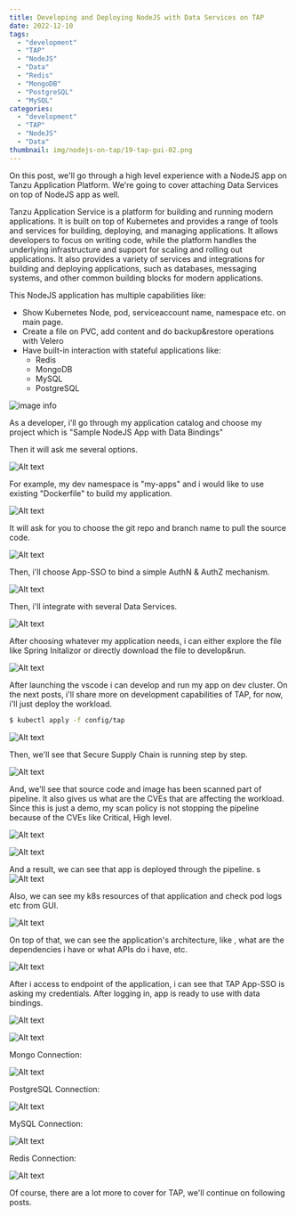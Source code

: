```yaml
---
title: Developing and Deploying NodeJS with Data Services on TAP
date: 2022-12-10
tags:
  - "development"
  - "TAP"
  - "NodeJS"
  - "Data"
  - "Redis"
  - "MongoDB"
  - "PostgreSQL"
  - "MySQL"
categories:
  - "development"
  - "TAP"
  - "NodeJS"
  - "Data"
thumbnail: img/nodejs-on-tap/19-tap-gui-02.png
---
```

On this post, we'll go through a high level experience with a NodeJS app on Tanzu Application Platform. We're going to cover attaching Data Services on top of NodeJS app as well.
<!--more-->

Tanzu Application Service is a platform for building and running modern applications. It is built on top of Kubernetes and provides a range of tools and services for building, deploying, and managing applications. It allows developers to focus on writing code, while the platform handles the underlying infrastructure and support for scaling and rolling out applications. It also provides a variety of services and integrations for building and deploying applications, such as databases, messaging systems, and other common building blocks for modern applications.

This NodeJS application has multiple capabilities like:

- Show Kubernetes Node, pod, serviceaccount name, namespace etc. on main page.
- Create a file on PVC, add content and do backup&restore operations with Velero
- Have built-in interaction with stateful applications like:
  - Redis
  - MongoDB
  - MySQL
  - PostgreSQL

![image info](/img/nodejs-on-tap/01-acc-01.png)

As a developer, i'll go through my application catalog and choose my project which is "Sample NodeJS App with Data Bindings"

Then it will ask me several options.

![Alt text](/img/nodejs-on-tap/01-acc-01.png?raw=true "App Accelerator")

For example, my dev namespace is "my-apps" and i would like to use existing "Dockerfile" to build my application.

![Alt text](/img/nodejs-on-tap/03-acc-03.png?raw=true "App Accelerator")

It will ask for you to choose the git repo and branch name to pull the source code.

![Alt text](/img/nodejs-on-tap/04-acc-04.png?raw=true "App Accelerator")

Then, i'll choose App-SSO to bind a simple AuthN & AuthZ mechanism.

![Alt text](/img/nodejs-on-tap/05-acc-05.png?raw=true "App Accelerator")

Then, i'll integrate with several Data Services.

![Alt text](/img/nodejs-on-tap/06-acc-06.png?raw=true "App Accelerator")

After choosing whatever my application needs, i can either explore the file like Spring Initalizor or directly download the file to develop&run.

![Alt text](/img/nodejs-on-tap/07-acc-07.png?raw=true "App Accelerator")

After launching the vscode i can develop and run my app on dev cluster.
On the next posts, i'll share more on development capabilities of TAP, for now, i'll just deploy the workload.

```sh
$ kubectl apply -f config/tap
```
![Alt text](/img/nodejs-on-tap/08-app-01.png?raw=true "vscode")

Then, we'll see that Secure Supply Chain is running step by step.

![Alt text](/img/nodejs-on-tap/09-workload-01.png?raw=true "workload")

And, we'll see that source code and image has been scanned part of pipeline. It also gives us what are the CVEs that are affecting the workload. Since this is just a demo, my scan policy is not stopping the pipeline because of the CVEs like Critical, High level.

![Alt text](/img/nodejs-on-tap/09-workload-01.png?raw=true "workload")

![Alt text](/img/nodejs-on-tap/10-workload-02.png?raw=true "workload")

And a result, we can see that app is deployed through the pipeline.
s
![Alt text](/img/nodejs-on-tap/11-workload-03.png?raw=true "workload")

Also, we can see my k8s resources of that application and check pod logs etc from GUI.

![Alt text](/img/nodejs-on-tap/12-tap-gui-01.png?raw=true "tap-gui")

On top of that, we can see the application's architecture, like , what are the dependencies i have or what APIs do i have, etc.

![Alt text](/img/nodejs-on-tap/19-tap-gui-02.png.png?raw=true "tap-gui")

After i access to endpoint of the application, i can see that TAP App-SSO is asking my credentials. After logging in, app is ready to use with data bindings.

![Alt text](/img/nodejs-on-tap/13-app-01.png?raw=true "app")

![Alt text](/img/nodejs-on-tap/14-app-02.png?raw=true "app")

Mongo Connection:

![Alt text](/img/nodejs-on-tap/15-app-03.png?raw=true "app")

PostgreSQL Connection:

![Alt text](/img/nodejs-on-tap/16-app-04.png?raw=true "app")

MySQL Connection:

![Alt text](/img/nodejs-on-tap/17-app-05.png?raw=true "app")

Redis Connection:

![Alt text](/img/nodejs-on-tap/18-app-06.png?raw=true "app")

Of course, there are a lot more to cover for TAP, we'll continue on following posts.